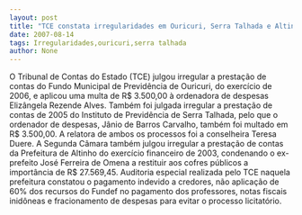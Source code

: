 ```yaml
---
layout: post
title: "TCE constata irregularidades em Ouricuri, Serra Talhada e Altinho"
date: 2007-08-14
tags: Irregularidades,ouricuri,serra talhada
author: None
---
```

O Tribunal de Contas do Estado (TCE) julgou irregular a presta&ccedil;&atilde;o de contas do Fundo Municipal de Previd&ecirc;ncia de Ouricuri, do exerc&iacute;cio de 2006, e aplicou uma multa de R$ 3.500,00 &agrave; ordenadora de despesas Eliz&acirc;ngela Rezende Alves. Tamb&eacute;m foi julgada irregular a presta&ccedil;&atilde;o de contas de 2005 do Instituto de Previd&ecirc;ncia de Serra Talhada, pelo que o ordenador de despesas, J&acirc;nio de Barros Carvalho, tamb&eacute;m foi multado em R$ 3.500,00. A relatora de ambos os processos foi a conselheira Teresa Duere.
A Segunda C&acirc;mara tamb&eacute;m julgou irregular a presta&ccedil;&atilde;o de contas da Prefeitura de Altinho do exerc&iacute;cio financeiro de 2003, condenando o ex-prefeito Jos&eacute; Ferreira de Omena a restituir aos cofres p&uacute;blicos a import&acirc;ncia de R$ 27.569,45. 
Auditoria especial realizada pelo TCE naquela prefeitura constatou o pagamento indevido a credores, n&atilde;o aplica&ccedil;&atilde;o de 60% dos recursos do Fundef no pagamento dos professores, notas fiscais inid&ocirc;neas e fracionamento de despesas para evitar o processo licitat&oacute;rio.
&nbsp; 